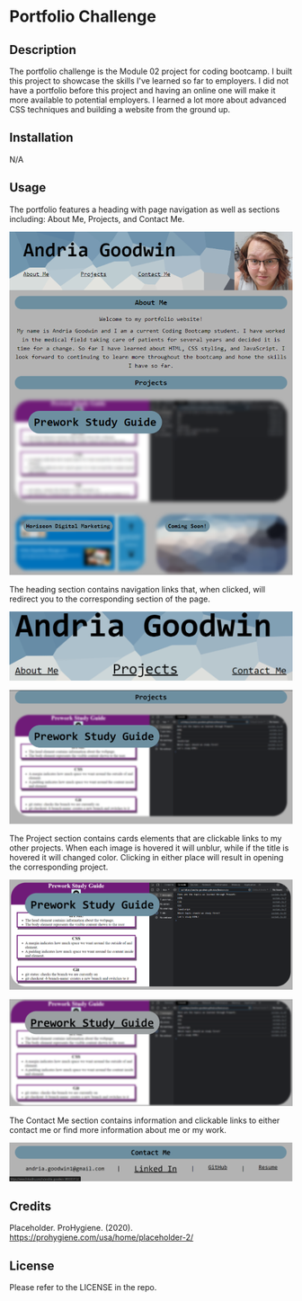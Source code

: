 # Portfolio Challenge

## Description

The portfolio challenge is the Module 02 project for coding bootcamp. I built this project to showcase the skills I've learned so far to employers. I did not have a portfolio before this project and having an online one will make it more available to potential employers. I learned a lot more about advanced CSS techniques and building a website from the ground up.

## Installation

N/A

## Usage

The portfolio features a heading with page navigation as well as sections including: About Me, Projects, and Contact Me. 

![Andria Goodwin Portfolio Webpage](/assets/images/AG-portfolio.png)



The heading section contains navigation links that, when clicked, will redirect you to the corresponding section of the page. 

![Navigation bar](/assets/images/AG-nav.png)

![Navigation jump](/assets/images/AG-projects.png)



The Project section contains cards elements that are clickable links to my other projects. When each image is hovered it will unblur, while if the title is hovered it will changed color. Clicking in either place will result in opening the corresponding project. 

![Image unblurring on hover](/assets/images/AG-unblur.png)

![Title lightening on hover](/assets/images/AG-lighten.png)



The Contact Me section contains information and clickable links to either contact me or find more information about me or my work.

![Contact clickable link](/assets/images/AG-contact.png)



## Credits

Placeholder. ProHygiene. (2020). https://prohygiene.com/usa/home/placeholder-2/ 

## License

Please refer to the LICENSE in the repo.